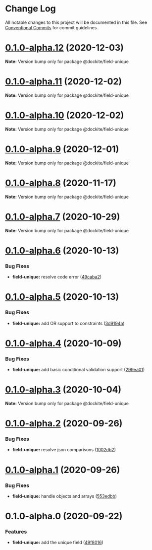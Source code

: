 # Change Log

All notable changes to this project will be documented in this file.
See [Conventional Commits](https://conventionalcommits.org) for commit guidelines.

# [0.1.0-alpha.12](https://github.com/dockite/dockite/compare/@dockite/field-unique@0.1.0-alpha.11...@dockite/field-unique@0.1.0-alpha.12) (2020-12-03)

**Note:** Version bump only for package @dockite/field-unique





# [0.1.0-alpha.11](https://github.com/dockite/dockite/compare/@dockite/field-unique@0.1.0-alpha.10...@dockite/field-unique@0.1.0-alpha.11) (2020-12-02)

**Note:** Version bump only for package @dockite/field-unique





# [0.1.0-alpha.10](https://github.com/dockite/dockite/compare/@dockite/field-unique@0.1.0-alpha.9...@dockite/field-unique@0.1.0-alpha.10) (2020-12-02)

**Note:** Version bump only for package @dockite/field-unique





# [0.1.0-alpha.9](https://github.com/dockite/dockite/compare/@dockite/field-unique@0.1.0-alpha.8...@dockite/field-unique@0.1.0-alpha.9) (2020-12-01)

**Note:** Version bump only for package @dockite/field-unique





# [0.1.0-alpha.8](https://github.com/dockite/dockite/compare/@dockite/field-unique@0.1.0-alpha.7...@dockite/field-unique@0.1.0-alpha.8) (2020-11-17)

**Note:** Version bump only for package @dockite/field-unique





# [0.1.0-alpha.7](https://github.com/dockite/dockite/compare/@dockite/field-unique@0.1.0-alpha.6...@dockite/field-unique@0.1.0-alpha.7) (2020-10-29)

**Note:** Version bump only for package @dockite/field-unique





# [0.1.0-alpha.6](https://github.com/dockite/dockite/compare/@dockite/field-unique@0.1.0-alpha.5...@dockite/field-unique@0.1.0-alpha.6) (2020-10-13)


### Bug Fixes

* **field-unique:** resolve code error ([49caba2](https://github.com/dockite/dockite/commit/49caba213ac8d1b32d837926b0e86e2994510086))





# [0.1.0-alpha.5](https://github.com/dockite/dockite/compare/@dockite/field-unique@0.1.0-alpha.4...@dockite/field-unique@0.1.0-alpha.5) (2020-10-13)


### Bug Fixes

* **field-unique:** add OR support to constraints ([3d9194a](https://github.com/dockite/dockite/commit/3d9194adcc852eb41156cc49e824b508e2c67db8))





# [0.1.0-alpha.4](https://github.com/dockite/dockite/compare/@dockite/field-unique@0.1.0-alpha.3...@dockite/field-unique@0.1.0-alpha.4) (2020-10-09)


### Bug Fixes

* **field-unique:** add basic conditional validation support ([299ea01](https://github.com/dockite/dockite/commit/299ea016771919dc27f6c176d75198037b0a6b74))





# [0.1.0-alpha.3](https://github.com/dockite/dockite/compare/@dockite/field-unique@0.1.0-alpha.2...@dockite/field-unique@0.1.0-alpha.3) (2020-10-04)

**Note:** Version bump only for package @dockite/field-unique





# [0.1.0-alpha.2](https://github.com/dockite/dockite/compare/@dockite/field-unique@0.1.0-alpha.1...@dockite/field-unique@0.1.0-alpha.2) (2020-09-26)


### Bug Fixes

* **field-unique:** resolve json comparisons ([1002db2](https://github.com/dockite/dockite/commit/1002db2a6ca96caff1e7861c60333799e5a0973f))





# [0.1.0-alpha.1](https://github.com/dockite/dockite/compare/@dockite/field-unique@0.1.0-alpha.0...@dockite/field-unique@0.1.0-alpha.1) (2020-09-26)


### Bug Fixes

* **field-unique:** handle objects and arrays ([553edbb](https://github.com/dockite/dockite/commit/553edbbd9a9d361c05c9095d7eb9742b15a67780))





# 0.1.0-alpha.0 (2020-09-22)


### Features

* **field-unique:** add the unique field ([49f8016](https://github.com/dockite/dockite/commit/49f80168db04ddd282bcc090ddccdbf592df45e1))
